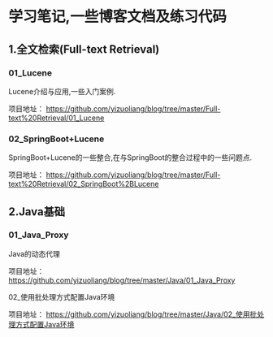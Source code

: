 # 学习笔记,一些博客文档及练习代码



## 1.全文检索(Full-text Retrieval)

### 01_Lucene

Lucene介绍与应用,一些入门案例.

项目地址： <https://github.com/yizuoliang/blog/tree/master/Full-text%20Retrieval/01_Lucene>

### 02_SpringBoot+Lucene

SpringBoot+Lucene的一些整合,在与SpringBoot的整合过程中的一些问题点.

项目地址： <https://github.com/yizuoliang/blog/tree/master/Full-text%20Retrieval/02_SpringBoot%2BLucene>

## 2.Java基础

### 01_Java_Proxy

Java的动态代理

项目地址： <https://github.com/yizuoliang/blog/tree/master/Java/01_Java_Proxy>

02_使用批处理方式配置Java环境

项目地址： <https://github.com/yizuoliang/blog/tree/master/Java/02_使用批处理方式配置Java环境>